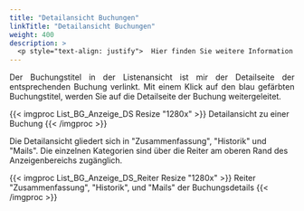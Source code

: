 ```yaml
---
title: "Detailansicht Buchungen"
linkTitle: "Detailansicht Buchungen"
weight: 400
description: >
  <p style="text-align: justify">  Hier finden Sie weitere Information zur Detailansicht einer Buchung. Diese öffnen Sie, indem Sie auf den Buchungstitel in der Listenansicht klicken. </p>
---
```

<p style="text-align: justify"> Der Buchungstitel in der Listenansicht ist mir der Detailseite der entsprechenden Buchung verlinkt. Mit einem Klick auf den blau gefärbten Buchungstitel, werden Sie auf die Detailseite der Buchung weitergeleitet. </p>

{{< imgproc List_BG_Anzeige_DS Resize "1280x" >}}
Detailansicht zu einer Buchung 
{{< /imgproc >}}

Die Detailansicht gliedert sich in "Zusammenfassung", "Historik" und "Mails". Die einzelnen Kategorien sind über die Reiter am oberen Rand des Anzeigenbereichs zugänglich.

{{< imgproc List_BG_Anzeige_DS_Reiter Resize "1280x" >}}
Reiter "Zusammenfassung", "Historik", und "Mails" der Buchungsdetails 
{{< /imgproc >}}
